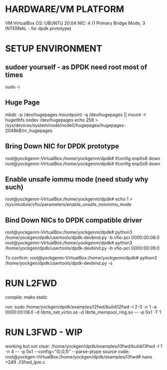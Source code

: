 HARDWARE/VM PLATFORM
=====================
VM:VirtualBox OS: UBUNTU 20.04
NIC: 4 (1 Primary Bridge Mode, 3 INTERNAL - for dpdk prototype)

SETUP ENVIRONMENT
====================
sudoer yourself - as DPDK need root most of times 
---------------------------------------------------
sudo -i

Huge Page
---------------
mkdir -p /dev/hugepages
mountpoint -q /dev/hugepages || mount -t hugetlbfs nodev /dev/hugepages
echo 256 > /sys/devices/system/node/node0/hugepages/hugepages-2048kB/nr_hugepages


Bring Down NIC for DPDK prototype
---------------------------------
root@yockgenm-VirtualBox:/home/yockgenm/dpdk# ifconfig enp0s8 down
root@yockgenm-VirtualBox:/home/yockgenm/dpdk# ifconfig enp0s9 down

Enable unsafe iommu mode (need study why such)
---------------------------------------------
root@yockgenm-VirtualBox:/home/yockgenm/dpdk# echo 1 > /sys/module/vfio/parameters/enable_unsafe_noiommu_mode

Bind Down NICs to DPDK compatible driver
-------------------------------------------
root@yockgenm-VirtualBox:/home/yockgenm/dpdk# python3 /home/yockgen/dpdk/usertools/dpdk-devbind.py -b vfio-pci 0000:00:08.0
root@yockgenm-VirtualBox:/home/yockgenm/dpdk# python3 /home/yockgen/dpdk/usertools/dpdk-devbind.py -b vfio-pci 0000:00:09.0

To confirm:
root@yockgenm-VirtualBox:/home/yockgenm/dpdk# python3 /home/yockgen/dpdk/usertools/dpdk-devbind.py -s

RUN L2FWD 
==========
compile:
make static

run:
sudo /home/yockgen/dpdk/examples/l2fwd/build/l2fwd -l 2-3 -n 1 -a 0000:00:08.0 -d librte_net_virtio.so -d librte_mempool_ring.so -- -p 0x1 -T 1


RUN L3FWD  - WIP
==========================
working but not clear:
/home/yockgen/dpdk/examples/l3fwd/build/l3fwd -l 1 -n 4  --  -p 0x1 --config="(0,0,1)" --parse-ptype
source code:
root@yockgen-VirtualBox:/home/yockgen/dpdk/examples/l3fwd# nano +249 ./l3fwd_lpm.c

